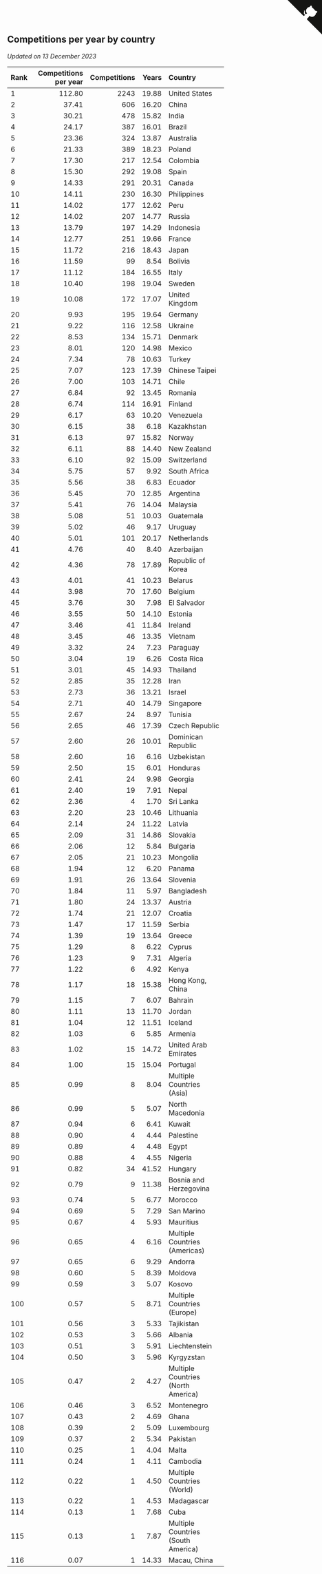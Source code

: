 ## Competitions per year by country

*Updated on 13 December 2023*

| Rank | Competitions per year | Competitions | Years | Country |
| :--- | ---: | ---: | ---: | :--- |
| 1 | 112.80 | 2243 | 19.88 | United States |
| 2 | 37.41 | 606 | 16.20 | China |
| 3 | 30.21 | 478 | 15.82 | India |
| 4 | 24.17 | 387 | 16.01 | Brazil |
| 5 | 23.36 | 324 | 13.87 | Australia |
| 6 | 21.33 | 389 | 18.23 | Poland |
| 7 | 17.30 | 217 | 12.54 | Colombia |
| 8 | 15.30 | 292 | 19.08 | Spain |
| 9 | 14.33 | 291 | 20.31 | Canada |
| 10 | 14.11 | 230 | 16.30 | Philippines |
| 11 | 14.02 | 177 | 12.62 | Peru |
| 12 | 14.02 | 207 | 14.77 | Russia |
| 13 | 13.79 | 197 | 14.29 | Indonesia |
| 14 | 12.77 | 251 | 19.66 | France |
| 15 | 11.72 | 216 | 18.43 | Japan |
| 16 | 11.59 | 99 | 8.54 | Bolivia |
| 17 | 11.12 | 184 | 16.55 | Italy |
| 18 | 10.40 | 198 | 19.04 | Sweden |
| 19 | 10.08 | 172 | 17.07 | United Kingdom |
| 20 | 9.93 | 195 | 19.64 | Germany |
| 21 | 9.22 | 116 | 12.58 | Ukraine |
| 22 | 8.53 | 134 | 15.71 | Denmark |
| 23 | 8.01 | 120 | 14.98 | Mexico |
| 24 | 7.34 | 78 | 10.63 | Turkey |
| 25 | 7.07 | 123 | 17.39 | Chinese Taipei |
| 26 | 7.00 | 103 | 14.71 | Chile |
| 27 | 6.84 | 92 | 13.45 | Romania |
| 28 | 6.74 | 114 | 16.91 | Finland |
| 29 | 6.17 | 63 | 10.20 | Venezuela |
| 30 | 6.15 | 38 | 6.18 | Kazakhstan |
| 31 | 6.13 | 97 | 15.82 | Norway |
| 32 | 6.11 | 88 | 14.40 | New Zealand |
| 33 | 6.10 | 92 | 15.09 | Switzerland |
| 34 | 5.75 | 57 | 9.92 | South Africa |
| 35 | 5.56 | 38 | 6.83 | Ecuador |
| 36 | 5.45 | 70 | 12.85 | Argentina |
| 37 | 5.41 | 76 | 14.04 | Malaysia |
| 38 | 5.08 | 51 | 10.03 | Guatemala |
| 39 | 5.02 | 46 | 9.17 | Uruguay |
| 40 | 5.01 | 101 | 20.17 | Netherlands |
| 41 | 4.76 | 40 | 8.40 | Azerbaijan |
| 42 | 4.36 | 78 | 17.89 | Republic of Korea |
| 43 | 4.01 | 41 | 10.23 | Belarus |
| 44 | 3.98 | 70 | 17.60 | Belgium |
| 45 | 3.76 | 30 | 7.98 | El Salvador |
| 46 | 3.55 | 50 | 14.10 | Estonia |
| 47 | 3.46 | 41 | 11.84 | Ireland |
| 48 | 3.45 | 46 | 13.35 | Vietnam |
| 49 | 3.32 | 24 | 7.23 | Paraguay |
| 50 | 3.04 | 19 | 6.26 | Costa Rica |
| 51 | 3.01 | 45 | 14.93 | Thailand |
| 52 | 2.85 | 35 | 12.28 | Iran |
| 53 | 2.73 | 36 | 13.21 | Israel |
| 54 | 2.71 | 40 | 14.79 | Singapore |
| 55 | 2.67 | 24 | 8.97 | Tunisia |
| 56 | 2.65 | 46 | 17.39 | Czech Republic |
| 57 | 2.60 | 26 | 10.01 | Dominican Republic |
| 58 | 2.60 | 16 | 6.16 | Uzbekistan |
| 59 | 2.50 | 15 | 6.01 | Honduras |
| 60 | 2.41 | 24 | 9.98 | Georgia |
| 61 | 2.40 | 19 | 7.91 | Nepal |
| 62 | 2.36 | 4 | 1.70 | Sri Lanka |
| 63 | 2.20 | 23 | 10.46 | Lithuania |
| 64 | 2.14 | 24 | 11.22 | Latvia |
| 65 | 2.09 | 31 | 14.86 | Slovakia |
| 66 | 2.06 | 12 | 5.84 | Bulgaria |
| 67 | 2.05 | 21 | 10.23 | Mongolia |
| 68 | 1.94 | 12 | 6.20 | Panama |
| 69 | 1.91 | 26 | 13.64 | Slovenia |
| 70 | 1.84 | 11 | 5.97 | Bangladesh |
| 71 | 1.80 | 24 | 13.37 | Austria |
| 72 | 1.74 | 21 | 12.07 | Croatia |
| 73 | 1.47 | 17 | 11.59 | Serbia |
| 74 | 1.39 | 19 | 13.64 | Greece |
| 75 | 1.29 | 8 | 6.22 | Cyprus |
| 76 | 1.23 | 9 | 7.31 | Algeria |
| 77 | 1.22 | 6 | 4.92 | Kenya |
| 78 | 1.17 | 18 | 15.38 | Hong Kong, China |
| 79 | 1.15 | 7 | 6.07 | Bahrain |
| 80 | 1.11 | 13 | 11.70 | Jordan |
| 81 | 1.04 | 12 | 11.51 | Iceland |
| 82 | 1.03 | 6 | 5.85 | Armenia |
| 83 | 1.02 | 15 | 14.72 | United Arab Emirates |
| 84 | 1.00 | 15 | 15.04 | Portugal |
| 85 | 0.99 | 8 | 8.04 | Multiple Countries (Asia) |
| 86 | 0.99 | 5 | 5.07 | North Macedonia |
| 87 | 0.94 | 6 | 6.41 | Kuwait |
| 88 | 0.90 | 4 | 4.44 | Palestine |
| 89 | 0.89 | 4 | 4.48 | Egypt |
| 90 | 0.88 | 4 | 4.55 | Nigeria |
| 91 | 0.82 | 34 | 41.52 | Hungary |
| 92 | 0.79 | 9 | 11.38 | Bosnia and Herzegovina |
| 93 | 0.74 | 5 | 6.77 | Morocco |
| 94 | 0.69 | 5 | 7.29 | San Marino |
| 95 | 0.67 | 4 | 5.93 | Mauritius |
| 96 | 0.65 | 4 | 6.16 | Multiple Countries (Americas) |
| 97 | 0.65 | 6 | 9.29 | Andorra |
| 98 | 0.60 | 5 | 8.39 | Moldova |
| 99 | 0.59 | 3 | 5.07 | Kosovo |
| 100 | 0.57 | 5 | 8.71 | Multiple Countries (Europe) |
| 101 | 0.56 | 3 | 5.33 | Tajikistan |
| 102 | 0.53 | 3 | 5.66 | Albania |
| 103 | 0.51 | 3 | 5.91 | Liechtenstein |
| 104 | 0.50 | 3 | 5.96 | Kyrgyzstan |
| 105 | 0.47 | 2 | 4.27 | Multiple Countries (North America) |
| 106 | 0.46 | 3 | 6.52 | Montenegro |
| 107 | 0.43 | 2 | 4.69 | Ghana |
| 108 | 0.39 | 2 | 5.09 | Luxembourg |
| 109 | 0.37 | 2 | 5.34 | Pakistan |
| 110 | 0.25 | 1 | 4.04 | Malta |
| 111 | 0.24 | 1 | 4.11 | Cambodia |
| 112 | 0.22 | 1 | 4.50 | Multiple Countries (World) |
| 113 | 0.22 | 1 | 4.53 | Madagascar |
| 114 | 0.13 | 1 | 7.68 | Cuba |
| 115 | 0.13 | 1 | 7.87 | Multiple Countries (South America) |
| 116 | 0.07 | 1 | 14.33 | Macau, China |


<a href="https://github.com/JustinTimeCuber/wca_statistics" class="github-corner" aria-label="View source on Github"><svg width="80" height="80" viewBox="0 0 250 250" style="fill:#151513; color:#fff; position: absolute; top: 0; border: 0; right: 0;" aria-hidden="true"><path d="M0,0 L115,115 L130,115 L142,142 L250,250 L250,0 Z"></path><path d="M128.3,109.0 C113.8,99.7 119.0,89.6 119.0,89.6 C122.0,82.7 120.5,78.6 120.5,78.6 C119.2,72.0 123.4,76.3 123.4,76.3 C127.3,80.9 125.5,87.3 125.5,87.3 C122.9,97.6 130.6,101.9 134.4,103.2" fill="currentColor" style="transform-origin: 130px 106px;" class="octo-arm"></path><path d="M115.0,115.0 C114.9,115.1 118.7,116.5 119.8,115.4 L133.7,101.6 C136.9,99.2 139.9,98.4 142.2,98.6 C133.8,88.0 127.5,74.4 143.8,58.0 C148.5,53.4 154.0,51.2 159.7,51.0 C160.3,49.4 163.2,43.6 171.4,40.1 C171.4,40.1 176.1,42.5 178.8,56.2 C183.1,58.6 187.2,61.8 190.9,65.4 C194.5,69.0 197.7,73.2 200.1,77.6 C213.8,80.2 216.3,84.9 216.3,84.9 C212.7,93.1 206.9,96.0 205.4,96.6 C205.1,102.4 203.0,107.8 198.3,112.5 C181.9,128.9 168.3,122.5 157.7,114.1 C157.9,116.9 156.7,120.9 152.7,124.9 L141.0,136.5 C139.8,137.7 141.6,141.9 141.8,141.8 Z" fill="currentColor" class="octo-body"></path></svg></a><style>.github-corner:hover .octo-arm{animation:octocat-wave 560ms ease-in-out}@keyframes octocat-wave{0%,100%{transform:rotate(0)}20%,60%{transform:rotate(-25deg)}40%,80%{transform:rotate(10deg)}}@media (max-width:500px){.github-corner:hover .octo-arm{animation:none}.github-corner .octo-arm{animation:octocat-wave 560ms ease-in-out}}</style>
